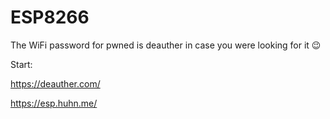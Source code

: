 # ESP8266

The WiFi password for pwned is deauther in case you were looking for it 😉

Start:

https://deauther.com/

https://esp.huhn.me/
